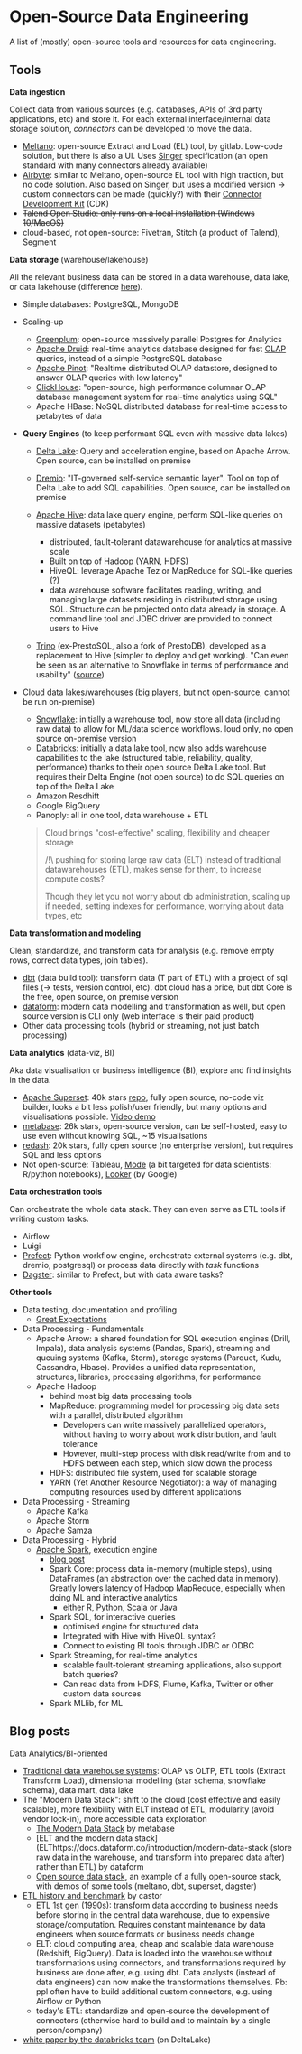 # Open-Source Data Engineering
A list of (mostly) open-source tools and resources for data engineering.

## Tools

**Data ingestion**

Collect data from various sources (e.g. databases, APIs of 3rd party applications, etc) and store it. For each external interface/internal data storage solution, *connectors* can be developed to move the data.

- [Meltano](https://meltano.com/): open-source Extract and Load (EL) tool, by gitlab. Low-code solution, but there is also a UI. Uses [Singer](https://www.singer.io/) specification (an open standard with many connectors already available)
- [Airbyte](https://airbyte.io/): similar to Meltano, open-source EL tool with high traction, but no code solution. Also based on Singer, but uses a modified version -> custom connectors can be made (quickly?) with their [Connector Development Kit](https://airbyte.io/connector-development-kit) (CDK)
- ~~Talend Open Studio: only runs on a local installation (Windows 10/MacOS)~~
- cloud-based, not open-source: Fivetran, Stitch (a product of Talend), Segment

**Data storage** (warehouse/lakehouse)

All the relevant business data can be stored in a data warehouse, data lake, or data lakehouse (difference [here](https://databricks.com/fr/glossary/data-lakehouse)).

- Simple databases: PostgreSQL, MongoDB

- Scaling-up

  - [Greenplum](https://greenplum.org/): open-source massively parallel Postgres for Analytics
  - [Apache Druid](https://druid.apache.org/docs/latest/design/index.html): real-time analytics database designed for fast [OLAP](https://en.wikipedia.org/wiki/Online_analytical_processing) queries, instead of a simple PostgreSQL database
  - [Apache Pinot](https://pinot.apache.org/): "Realtime distributed OLAP datastore, designed to answer OLAP queries with low latency"
  - [ClickHouse](https://clickhouse.com/): "open-source, high performance columnar OLAP database management system for real-time analytics using SQL"
  - Apache HBase: NoSQL distributed database for real-time access to petabytes of data

- **Query Engines** (to keep performant SQL even with massive data lakes)

  - [Delta Lake](https://delta.io/): Query and acceleration engine, based on Apache Arrow. Open source, can be installed on premise
  - [Dremio](https://docs.dremio.com/): "IT-governed self-service semantic layer". Tool on top of Delta Lake to add SQL capabilities. Open source, can be installed on premise

  - [Apache Hive](https://hive.apache.org/): data lake query engine, perform SQL-like queries on massive datasets (petabytes)
    - distributed, fault-tolerant datawarehouse for analytics at massive scale
    - Built on top of Hadoop (YARN, HDFS)
    - HiveQL: leverage Apache Tez or MapReduce for SQL-like queries (?)
    - data warehouse software facilitates reading, writing, and managing large datasets residing in distributed storage using SQL. Structure can be projected onto data already in storage. A command line tool and JDBC driver are provided to connect users to Hive
  - [Trino](https://trino.io/) (ex-PrestoSQL, also a fork of PrestoDB), developed as a replacement to Hive (simpler to deploy and get working). "Can even be seen as an alternative to Snowflake in terms of performance and usability" ([source](https://www.datafold.com/blog/the-modern-data-stack-open-source-edition))

- Cloud data lakes/warehouses (big players, but not open-source, cannot be run on-premise)

  - [Snowflake](https://docs.snowflake.com/en/user-guide/intro-key-concepts.html): initially a warehouse tool, now store all data (including raw data) to allow for ML/data science workflows. loud only, no open source on-premise version
  - [Databricks](https://databricks.com/): initially a data lake tool, now also adds warehouse capabilities to the lake (structured table, reliability, quality, performance) thanks to their open source Delta Lake tool. But requires their Delta Engine (not open source) to do SQL queries on top of the Delta Lake
  - Amazon Resdhift
  - Google BigQuery
  - Panoply: all in one tool, data warehouse + ETL

  > Cloud brings "cost-effective" scaling, flexibility and cheaper storage 
  >
  > /!\ pushing for storing large raw data (ELT) instead of traditional datawarehouses (ETL), makes sense for them, to increase compute costs?
  >
  > Though they let you not worry about db administration, scaling up if needed, setting indexes for performance, worrying about data types, etc

**Data transformation and modeling**

Clean, standardize, and transform data for analysis (e.g. remove empty rows, correct data types, join tables).

- [dbt](https://github.com/dbt-labs/dbt) (data build tool): transform data (T part of ETL) with a project of sql files (-> tests, version control, etc). dbt cloud has a price, but dbt Core is the free, open source, on premise version
- [dataform](https://github.com/dataform-co/dataform): modern data modelling and transformation as well, but open source version is CLI only (web interface is their paid product)
- Other data processing tools (hybrid or streaming, not just batch processing)

**Data analytics** (data-viz, BI)

Aka data visualisation or business intelligence (BI), explore and find insights in the data.

- [Apache Superset](https://superset.apache.org/docs/intro): 40k stars [repo](https://github.com/apache/superset), fully open source, no-code viz builder, looks a bit less polish/user friendly, but many options and visualisations possible. [Video demo](https://www.youtube.com/watch?v=hktHz89Zco4)
- [metabase](https://github.com/metabase/metabase): 26k stars, open-source version, can be self-hosted, easy to use even without knowing SQL, ~15 visualisations
- [redash](https://github.com/getredash/redash): 20k stars, fully open source (no enterprise version), but requires SQL and less options
- Not open-source: Tableau, [Mode](https://mode.com/) (a bit targeted for data scientists: R/python notebooks), [Looker](https://looker.com/) (by Google)

**Data orchestration tools**

Can orchestrate the whole data stack. They can even serve as ETL tools if writing custom tasks.

- Airflow
- Luigi
- [Prefect](https://www.prefect.io/core/): Python workflow engine, orchestrate external systems (e.g. dbt, dremio, postgresql) or process data directly with *task* functions
- [Dagster](https://dagster.io/): similar to Prefect, but with data aware tasks?

**Other tools**

- Data testing, documentation and profiling
  - [Great Expectations](https://github.com/great-expectations/great_expectations)
- Data Processing - Fundamentals
  - Apache Arrow: a shared foundation for SQL execution engines (Drill, Impala), data analysis systems (Pandas, Spark), streaming and queuing systems (Kafka, Storm), storage systems (Parquet, Kudu, Cassandra, Hbase). Provides a unified data representation, structures, libraries, processing algorithms, for performance
  - Apache Hadoop
    - behind most big data processing tools
    - MapReduce: programming model for processing big data sets with a parallel, distributed algorithm
      - Developers can write massively parallelized operators, without having to worry about work distribution, and fault tolerance
      - However, multi-step process with disk read/write from and to HDFS between each step, which slow down the process
    - HDFS: distributed file system, used for scalable storage
    - YARN (Yet Another Resource Negotiator): a way of managing computing resources used by different applications
- Data Processing - Streaming
  - Apache Kafka
  - Apache Storm
  - Apache Samza
- Data Processing - Hybrid
  - [Apache Spark](https://spark.apache.org/), execution engine
    - [blog post](https://aws.amazon.com/fr/big-data/what-is-spark/)
    - Spark Core: process data in-memory (multiple steps), using DataFrames (an abstraction over the cached data in memory). Greatly lowers latency of Hadoop MapReduce, especially when doing ML and interactive analytics
      - either R, Python, Scala or Java
    - Spark SQL, for interactive queries
      - optimised engine for structured data
      - Integrated with Hive with HiveQL syntax?
      - Connect to existing BI tools through JDBC or ODBC
    - Spark Streaming, for real-time analytics
      - scalable fault-tolerant streaming applications, also support batch queries?
      - Can read data from HDFS, Flume, Kafka, Twitter or other custom data sources
    - Spark MLlib, for ML



## Blog posts

Data Analytics/BI-oriented

- [Traditional data warehouse systems](https://www.ibm.com/cloud/learn/data-warehouse): OLAP vs OLTP, ETL tools (Extract Transform Load), dimensional modelling (star schema, snowflake schema), data mart, data lake
- The "Modern Data Stack": shift to the cloud (cost effective and easily scalable), more flexibility with ELT instead of ETL, modularity (avoid vendor lock-in), more accessible data exploration
  - [The Modern Data Stack](https://www.metabase.com/blog/The-Modern-Data-Stack/index.html) by metabase
  - [ELT and the modern data stack](ELThttps://docs.dataform.co/introduction/modern-data-stack (store raw data in the warehouse, and transform into prepared data after) rather than ETL) by dataform
  - [Open source data stack](https://www.opensourcedatastack.com/), an example of a fully open-source stack, with demos of some tools (meltano, dbt, superset, dagster)
- [ETL history and benchmark](https://www.castordoc.com/blog/etl-benchmark-for-mid-market-companies) by castor
  - ETL 1st gen (1990s): transform data according to business needs before storing in the central data warehouse, due to expensive storage/computation. Requires constant maintenance by data engineers when source formats or business needs change
  - ELT: cloud computing area, cheap and scalable data warehouse (Redshift, BigQuery). Data is loaded into the warehouse without transformations using connectors, and transformations required by business are done after, e.g. using dbt. Data analysts (instead of data engineers) can now make the transformations themselves. Pb: ppl often have to build additional custom connectors, e.g. using Airflow or Python
  - today's ETL: standardize and open-source the development of connectors (otherwise hard to build and to maintain by a single person/company)
- [white paper by the databricks team](http://cidrdb.org/cidr2021/papers/cidr2021_paper17.pdf) (on DeltaLake)
